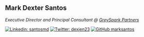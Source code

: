 <!--
**marksantos/marksantos** is a ✨ _special_ ✨ repository because its `README.md` (this file) appears on your GitHub profile.

Here are some ideas to get you started:

- 🔭 I’m currently working on ...
- 🌱 I’m currently learning ...
- 👯 I’m looking to collaborate on ...
- 🤔 I’m looking for help with ...
- 💬 Ask me about ...
- 📫 How to reach me: ...
- 😄 Pronouns: ...
- ⚡ Fun fact: ...
-->

<h2>Mark Dexter Santos</h2>
<p><em>Executive Director and Principal Consultant @ <a href="https://greyspark.com/">GreySpark Partners</a>
</em></p>

[![Linkedin: santosmd](https://img.shields.io/badge/-santosmd-blue?style=flat-square&logo=Linkedin&logoColor=white&link=https://www.linkedin.com/in/santosmd/)](https://www.linkedin.com/in/santosmd/)
[![Twitter: dexjen23](https://img.shields.io/twitter/follow/dexjen23?style=social)](https://twitter.com/dexjen23)
[![GitHub marksantos](https://img.shields.io/github/followers/marksantos?label=follow&style=social)](https://github.com/marksantos)

<!--
### Education
[CQF](https://www.linkedin.com/school/cqf-inst/)<p>
[Henley Business School](https://www.linkedin.com/school/henley-business-school/)<p>
[La Trobe University](https://www.linkedin.com/school/la-trobe-university/)<p>
-->
